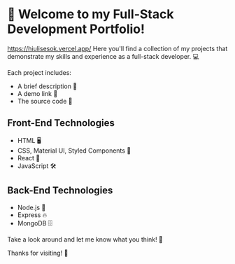 # 👋 Welcome to my Full-Stack Development Portfolio!
https://hiulisesok.vercel.app/
Here you'll find a collection of my projects that demonstrate my skills and experience as a full-stack developer. 💻

Each project includes:
- A brief description 📝
- A demo link 🔗
- The source code 💾

## Front-End Technologies
- HTML 🖥
- CSS, Material UI, Styled Components 🎨
- React 🚀
- JavaScript 🛠️

## Back-End Technologies
- Node.js 🚀
- Express 🔥
- MongoDB 🗄️

Take a look around and let me know what you think! 🤔

Thanks for visiting! 🙏

